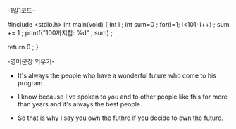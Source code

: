    -1일1코드-

#include <stdio.h>
int main(void)
 {
    int i ;
    int sum=0 ;
      for(i=1; i<101; i++) ;
        sum += 1 ;
    printf("100까지합: %d" , sum) ;

return 0 ;
 }




   -영어문장 외우기- <Tracy>

* It's always the people who have a wonderful future who come to his program.

* I know because I've spoken to you and to other people like this for more
   than years and it's always the best people.

* So that is why I say you own the futhre if you decide to own the future.